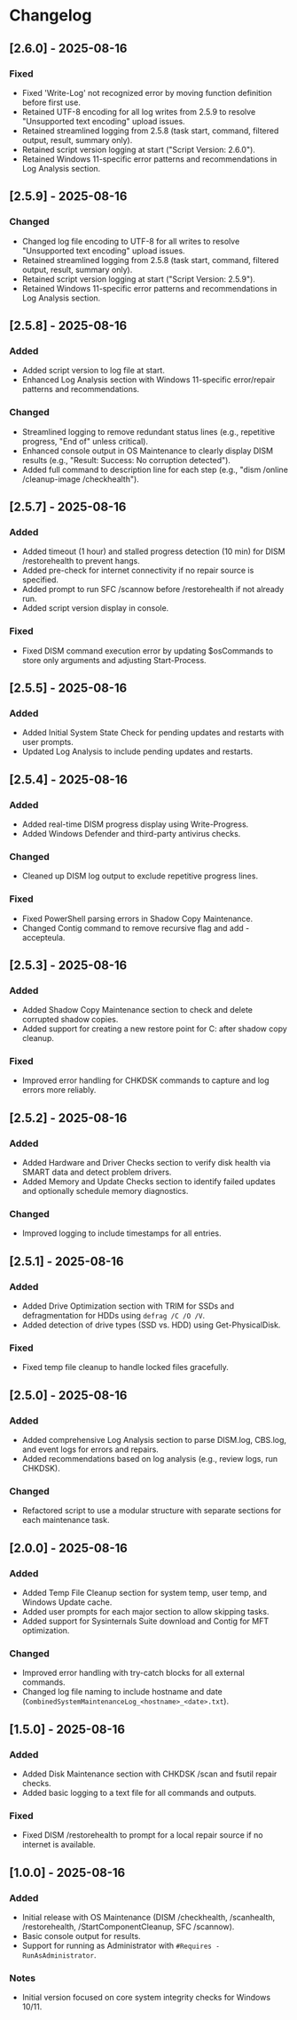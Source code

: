 # Changelog

## [2.6.0] - 2025-08-16
### Fixed
- Fixed 'Write-Log' not recognized error by moving function definition before first use.
- Retained UTF-8 encoding for all log writes from 2.5.9 to resolve "Unsupported text encoding" upload issues.
- Retained streamlined logging from 2.5.8 (task start, command, filtered output, result, summary only).
- Retained script version logging at start ("Script Version: 2.6.0").
- Retained Windows 11-specific error patterns and recommendations in Log Analysis section.

## [2.5.9] - 2025-08-16
### Changed
- Changed log file encoding to UTF-8 for all writes to resolve "Unsupported text encoding" upload issues.
- Retained streamlined logging from 2.5.8 (task start, command, filtered output, result, summary only).
- Retained script version logging at start ("Script Version: 2.5.9").
- Retained Windows 11-specific error patterns and recommendations in Log Analysis section.

## [2.5.8] - 2025-08-16
### Added
- Added script version to log file at start.
- Enhanced Log Analysis section with Windows 11-specific error/repair patterns and recommendations.
### Changed
- Streamlined logging to remove redundant status lines (e.g., repetitive progress, "End of" unless critical).
- Enhanced console output in OS Maintenance to clearly display DISM results (e.g., "Result: Success: No corruption detected").
- Added full command to description line for each step (e.g., "dism /online /cleanup-image /checkhealth").

## [2.5.7] - 2025-08-16
### Added
- Added timeout (1 hour) and stalled progress detection (10 min) for DISM /restorehealth to prevent hangs.
- Added pre-check for internet connectivity if no repair source is specified.
- Added prompt to run SFC /scannow before /restorehealth if not already run.
- Added script version display in console.
### Fixed
- Fixed DISM command execution error by updating $osCommands to store only arguments and adjusting Start-Process.

## [2.5.5] - 2025-08-16
### Added
- Added Initial System State Check for pending updates and restarts with user prompts.
- Updated Log Analysis to include pending updates and restarts.

## [2.5.4] - 2025-08-16
### Added
- Added real-time DISM progress display using Write-Progress.
- Added Windows Defender and third-party antivirus checks.
### Changed
- Cleaned up DISM log output to exclude repetitive progress lines.
### Fixed
- Fixed PowerShell parsing errors in Shadow Copy Maintenance.
- Changed Contig command to remove recursive flag and add -accepteula.

## [2.5.3] - 2025-08-16
### Added
- Added Shadow Copy Maintenance section to check and delete corrupted shadow copies.
- Added support for creating a new restore point for C: after shadow copy cleanup.
### Fixed
- Improved error handling for CHKDSK commands to capture and log errors more reliably.

## [2.5.2] - 2025-08-16
### Added
- Added Hardware and Driver Checks section to verify disk health via SMART data and detect problem drivers.
- Added Memory and Update Checks section to identify failed updates and optionally schedule memory diagnostics.
### Changed
- Improved logging to include timestamps for all entries.

## [2.5.1] - 2025-08-16
### Added
- Added Drive Optimization section with TRIM for SSDs and defragmentation for HDDs using `defrag /C /O /V`.
- Added detection of drive types (SSD vs. HDD) using Get-PhysicalDisk.
### Fixed
- Fixed temp file cleanup to handle locked files gracefully.

## [2.5.0] - 2025-08-16
### Added
- Added comprehensive Log Analysis section to parse DISM.log, CBS.log, and event logs for errors and repairs.
- Added recommendations based on log analysis (e.g., review logs, run CHKDSK).
### Changed
- Refactored script to use a modular structure with separate sections for each maintenance task.

## [2.0.0] - 2025-08-16
### Added
- Added Temp File Cleanup section for system temp, user temp, and Windows Update cache.
- Added user prompts for each major section to allow skipping tasks.
- Added support for Sysinternals Suite download and Contig for MFT optimization.
### Changed
- Improved error handling with try-catch blocks for all external commands.
- Changed log file naming to include hostname and date (`CombinedSystemMaintenanceLog_<hostname>_<date>.txt`).

## [1.5.0] - 2025-08-16
### Added
- Added Disk Maintenance section with CHKDSK /scan and fsutil repair checks.
- Added basic logging to a text file for all commands and outputs.
### Fixed
- Fixed DISM /restorehealth to prompt for a local repair source if no internet is available.

## [1.0.0] - 2025-08-16
### Added
- Initial release with OS Maintenance (DISM /checkhealth, /scanhealth, /restorehealth, /StartComponentCleanup, SFC /scannow).
- Basic console output for results.
- Support for running as Administrator with `#Requires -RunAsAdministrator`.
### Notes
- Initial version focused on core system integrity checks for Windows 10/11.
